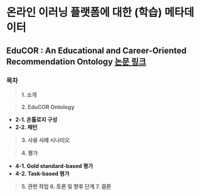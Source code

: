 # 온라인 이러닝 플랫폼에 대한 (학습) 메타데이터

## EduCOR : An Educational and Career-Oriented Recommendation Ontology **[논문 링크](https://arxiv.org/abs/2107.05522)**

### 목차
>**1. 소개**

>**2. EduCOR Ontology**
- **2-1. 온톨로지 구성**
- **2-2. 패턴**

>**3. 사용 사례 시나리오**

>**4. 평가**
- **4-1. Gold standard-based 평가**
- **4-2. Task-based 평가**

>**5. 관련 작업**
>**6. 토론 및 향후 단계**
>**7. 결론**
